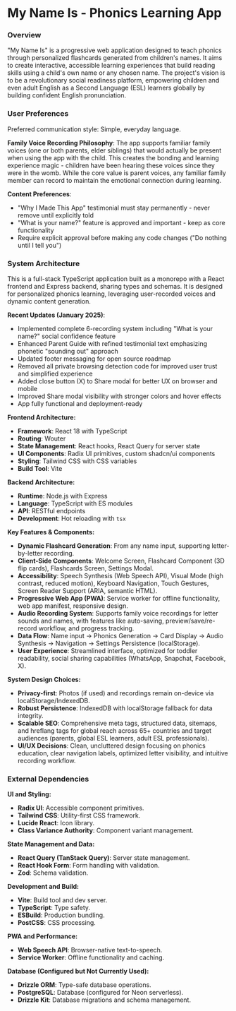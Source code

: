# My Name Is - Phonics Learning App

### Overview
"My Name Is" is a progressive web application designed to teach phonics through personalized flashcards generated from children's names. It aims to create interactive, accessible learning experiences that build reading skills using a child's own name or any chosen name. The project's vision is to be a revolutionary social readiness platform, empowering children and even adult English as a Second Language (ESL) learners globally by building confident English pronunciation.

### User Preferences
Preferred communication style: Simple, everyday language.

**Family Voice Recording Philosophy**: The app supports familiar family voices (one or both parents, elder siblings) that would actually be present when using the app with the child. This creates the bonding and learning experience magic - children have been hearing these voices since they were in the womb. While the core value is parent voices, any familiar family member can record to maintain the emotional connection during learning.

**Content Preferences**:
- "Why I Made This App" testimonial must stay permanently - never remove until explicitly told
- "What is your name?" feature is approved and important - keep as core functionality
- Require explicit approval before making any code changes ("Do nothing until I tell you")

### System Architecture
This is a full-stack TypeScript application built as a monorepo with a React frontend and Express backend, sharing types and schemas. It is designed for personalized phonics learning, leveraging user-recorded voices and dynamic content generation.

**Recent Updates (January 2025)**:
- Implemented complete 6-recording system including "What is your name?" social confidence feature
- Enhanced Parent Guide with refined testimonial text emphasizing phonetic "sounding out" approach
- Updated footer messaging for open source roadmap
- Removed all private browsing detection code for improved user trust and simplified experience
- Added close button (X) to Share modal for better UX on browser and mobile
- Improved Share modal visibility with stronger colors and hover effects
- App fully functional and deployment-ready

**Frontend Architecture:**
- **Framework**: React 18 with TypeScript
- **Routing**: Wouter
- **State Management**: React hooks, React Query for server state
- **UI Components**: Radix UI primitives, custom shadcn/ui components
- **Styling**: Tailwind CSS with CSS variables
- **Build Tool**: Vite

**Backend Architecture:**
- **Runtime**: Node.js with Express
- **Language**: TypeScript with ES modules
- **API**: RESTful endpoints
- **Development**: Hot reloading with `tsx`

**Key Features & Components:**
- **Dynamic Flashcard Generation**: From any name input, supporting letter-by-letter recording.
- **Client-Side Components**: Welcome Screen, Flashcard Component (3D flip cards), Flashcards Screen, Settings Modal.
- **Accessibility**: Speech Synthesis (Web Speech API), Visual Mode (high contrast, reduced motion), Keyboard Navigation, Touch Gestures, Screen Reader Support (ARIA, semantic HTML).
- **Progressive Web App (PWA)**: Service worker for offline functionality, web app manifest, responsive design.
- **Audio Recording System**: Supports family voice recordings for letter sounds and names, with features like auto-saving, preview/save/re-record workflow, and progress tracking.
- **Data Flow**: Name input → Phonics Generation → Card Display → Audio Synthesis → Navigation → Settings Persistence (localStorage).
- **User Experience**: Streamlined interface, optimized for toddler readability, social sharing capabilities (WhatsApp, Snapchat, Facebook, X).

**System Design Choices:**
- **Privacy-first**: Photos (if used) and recordings remain on-device via localStorage/IndexedDB.
- **Robust Persistence**: IndexedDB with localStorage fallback for data integrity.
- **Scalable SEO**: Comprehensive meta tags, structured data, sitemaps, and hreflang tags for global reach across 65+ countries and target audiences (parents, global ESL learners, adult ESL professionals).
- **UI/UX Decisions**: Clean, uncluttered design focusing on phonics education, clear navigation labels, optimized letter visibility, and intuitive recording workflow.

### External Dependencies

**UI and Styling:**
- **Radix UI**: Accessible component primitives.
- **Tailwind CSS**: Utility-first CSS framework.
- **Lucide React**: Icon library.
- **Class Variance Authority**: Component variant management.

**State Management and Data:**
- **React Query (TanStack Query)**: Server state management.
- **React Hook Form**: Form handling with validation.
- **Zod**: Schema validation.

**Development and Build:**
- **Vite**: Build tool and dev server.
- **TypeScript**: Type safety.
- **ESBuild**: Production bundling.
- **PostCSS**: CSS processing.

**PWA and Performance:**
- **Web Speech API**: Browser-native text-to-speech.
- **Service Worker**: Offline functionality and caching.

**Database (Configured but Not Currently Used):**
- **Drizzle ORM**: Type-safe database operations.
- **PostgreSQL**: Database (configured for Neon serverless).
- **Drizzle Kit**: Database migrations and schema management.